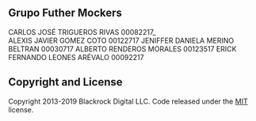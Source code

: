
## Grupo Futher Mockers

CARLOS JOSÉ TRIGUEROS RIVAS 00082217_     
ALEXIS JAVIER GOMEZ COTO 00122717
JENIFFER DANIELA MERINO BELTRAN 00030717
ALBERTO RENDEROS MORALES 00123517
ERICK FERNANDO LEONES ARÉVALO 00092217


## Copyright and License

Copyright 2013-2019 Blackrock Digital LLC. Code released under the [MIT](https://github.com/BlackrockDigital/startbootstrap-one-page-wonder/blob/gh-pages/LICENSE) license.
